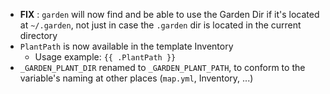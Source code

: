 * __FIX__ : `garden` will now find and be able to use the Garden Dir
  if it's located at `~/.garden`, not just in case the `.garden` dir is
  located in the current directory
* `PlantPath` is now available in the template Inventory
  * Usage example: `{{ .PlantPath }}`
* `_GARDEN_PLANT_DIR` renamed to `_GARDEN_PLANT_PATH`, to conform to
  the variable's naming at other places (`map.yml`, Inventory, ...)
